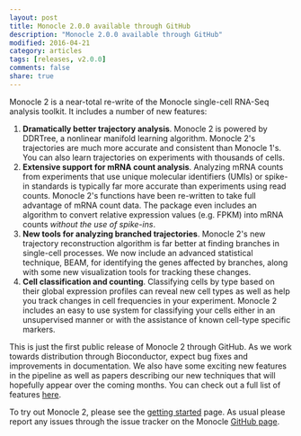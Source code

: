 ```yaml
---
layout: post
title: Monocle 2.0.0 available through GitHub
description: "Monocle 2.0.0 available through GitHub"
modified: 2016-04-21
category: articles
tags: [releases, v2.0.0]
comments: false
share: true
---
```


Monocle 2 is a near-total re-write of the Monocle single-cell RNA-Seq analysis toolkit. It includes a number of new features:

1. **Dramatically better trajectory analysis**. Monocle 2 is powered by DDRTree, a nonlinear manifold learning algorithm. Monocle 2's trajectories are much more accurate and consistent than Monocle 1's. You can also learn trajectories on experiments with thousands of cells.
2. **Extensive support for mRNA count analysis**. Analyzing mRNA counts from experiments that use unique molecular identifiers (UMIs) or spike-in standards is typically far more accurate than experiments using read counts.  Monocle 2's functions have been re-written to take full advantage of mRNA count data. The package even includes an algorithm to convert relative expression values (e.g. FPKM) into mRNA counts *without the use of spike-ins*.
3. **New tools for analyzing branched trajectories**. Monocle 2's new trajectory reconstruction algorithm is far better at finding branches in single-cell processes. We now include an advanced statistical technique, BEAM, for identifying the genes affected by branches, along with some new visualization tools for tracking these changes.
4. **Cell classification and counting**. Classifying cells by type based on their global expression profiles can reveal new cell types as well as help you track changes in cell frequencies in your experiment. Monocle 2 includes an easy to use system for classifying your cells either in an unsupervised manner or with the assistance of known cell-type specific markers.  

This is just the first public release of Monocle 2 through GitHub. As we work towards distribution through Bioconductor, expect bug fixes and improvements in documentation. We also have some exciting new features in the pipeline as well as papers describing our new techniques that will hopefully appear over the coming months. You can check out a full list of features [here](/features/). 

To try out Monocle 2, please see the [getting started](/getting-started/) page. As usual please report any issues through the issue tracker on the Monocle [GitHub page](https://github.com/cole-trapnell-lab/monocle-release).
